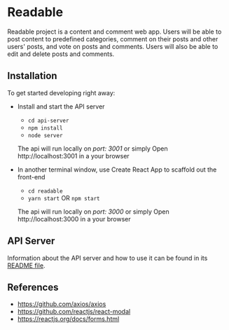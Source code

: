 # Readable

Readable project is a content and comment web app. 
Users will be able to post content to predefined categories, comment on their posts and other users' posts, and vote on posts and comments. 
Users will also be able to edit and delete posts and comments.

## Installation

To get started developing right away:

* Install and start the API server
    - `cd api-server`
    - `npm install`
    - `node server`
    
    The api will run locally on *port: 3001* or simply
    Open http://localhost:3001 in a your browser
        
* In another terminal window, use Create React App to scaffold out the front-end
    - `cd readable`
    - `yarn start` OR `npm start`
    
    The api will run locally on *port: 3000* or simply
    Open http://localhost:3000 in a your browser

## API Server

Information about the API server and how to use it can be found in its [README file](api-server/README.md).

## References

 - https://github.com/axios/axios
 - https://github.com/reactjs/react-modal
 - https://reactjs.org/docs/forms.html
